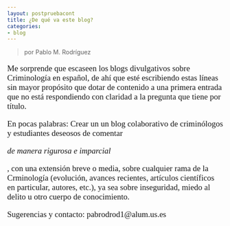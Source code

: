 ```yaml
---
layout: postpruebacont
title: ¿De qué va este blog?
categories:
- blog
---
```

> por Pablo M. Rodríguez

<font face="Times New Roman" style="font-size:19px"> 
<p>Me sorprende que escaseen los blogs divulgativos sobre Criminología en español, de ahí que esté escribiendo estas líneas sin mayor propósito que dotar de contenido a una primera entrada que no está respondiendo con claridad a la pregunta que tiene por título.</p>

<p>En pocas palabras: Crear un un blog colaborativo de criminólogos y estudiantes deseosos de comentar <p><i>de manera rigurosa e imparcial</i></p>, con una extensión breve o media, sobre cualquier rama de la Crminología (evolución, avances recientes, artículos científicos en particular, autores, etc.), ya sea sobre inseguridad, miedo al delito u otro cuerpo de conocimiento.</p>

<p>Sugerencias y contacto: pabrodrod1@alum.us.es</p>

</font>
